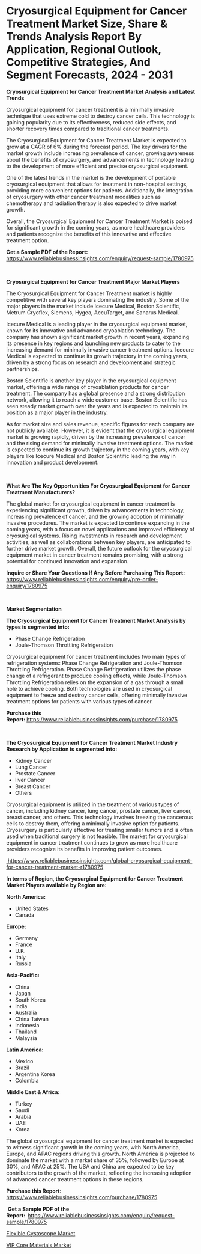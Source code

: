<p><h1>Cryosurgical Equipment for Cancer Treatment Market Size, Share & Trends Analysis Report By Application, Regional Outlook, Competitive Strategies, And Segment Forecasts, 2024 - 2031</h1></p><p><strong>Cryosurgical Equipment for Cancer Treatment Market Analysis and Latest Trends</strong></p>
<p><p>Cryosurgical equipment for cancer treatment is a minimally invasive technique that uses extreme cold to destroy cancer cells. This technology is gaining popularity due to its effectiveness, reduced side effects, and shorter recovery times compared to traditional cancer treatments.</p><p>The Cryosurgical Equipment for Cancer Treatment Market is expected to grow at a CAGR of 6% during the forecast period. The key drivers for the market growth include increasing prevalence of cancer, growing awareness about the benefits of cryosurgery, and advancements in technology leading to the development of more efficient and precise cryosurgical equipment.</p><p>One of the latest trends in the market is the development of portable cryosurgical equipment that allows for treatment in non-hospital settings, providing more convenient options for patients. Additionally, the integration of cryosurgery with other cancer treatment modalities such as chemotherapy and radiation therapy is also expected to drive market growth.</p><p>Overall, the Cryosurgical Equipment for Cancer Treatment Market is poised for significant growth in the coming years, as more healthcare providers and patients recognize the benefits of this innovative and effective treatment option.</p></p>
<p><strong>Get a Sample PDF of the Report:&nbsp;</strong> <a href="https://www.reliablebusinessinsights.com/enquiry/request-sample/1780975">https://www.reliablebusinessinsights.com/enquiry/request-sample/1780975</a></p>
<p>&nbsp;</p>
<p><strong>Cryosurgical Equipment for Cancer Treatment Major Market Players</strong></p>
<p><p>The Cryosurgical Equipment for Cancer Treatment market is highly competitive with several key players dominating the industry. Some of the major players in the market include Icecure Medical, Boston Scientific, Metrum Cryoflex, Siemens, Hygea, AccuTarget, and Sanarus Medical.</p><p>Icecure Medical is a leading player in the cryosurgical equipment market, known for its innovative and advanced cryoablation technology. The company has shown significant market growth in recent years, expanding its presence in key regions and launching new products to cater to the increasing demand for minimally invasive cancer treatment options. Icecure Medical is expected to continue its growth trajectory in the coming years, driven by a strong focus on research and development and strategic partnerships.</p><p>Boston Scientific is another key player in the cryosurgical equipment market, offering a wide range of cryoablation products for cancer treatment. The company has a global presence and a strong distribution network, allowing it to reach a wide customer base. Boston Scientific has seen steady market growth over the years and is expected to maintain its position as a major player in the industry.</p><p>As for market size and sales revenue, specific figures for each company are not publicly available. However, it is evident that the cryosurgical equipment market is growing rapidly, driven by the increasing prevalence of cancer and the rising demand for minimally invasive treatment options. The market is expected to continue its growth trajectory in the coming years, with key players like Icecure Medical and Boston Scientific leading the way in innovation and product development.</p></p>
<p>&nbsp;</p>
<p><strong>What Are The Key Opportunities For Cryosurgical Equipment for Cancer Treatment Manufacturers?</strong></p>
<p><p>The global market for cryosurgical equipment in cancer treatment is experiencing significant growth, driven by advancements in technology, increasing prevalence of cancer, and the growing adoption of minimally invasive procedures. The market is expected to continue expanding in the coming years, with a focus on novel applications and improved efficiency of cryosurgical systems. Rising investments in research and development activities, as well as collaborations between key players, are anticipated to further drive market growth. Overall, the future outlook for the cryosurgical equipment market in cancer treatment remains promising, with a strong potential for continued innovation and expansion.</p></p>
<p><strong>Inquire or Share Your Questions If Any Before Purchasing This Report:</strong> <a href="https://www.reliablebusinessinsights.com/enquiry/pre-order-enquiry/1780975">https://www.reliablebusinessinsights.com/enquiry/pre-order-enquiry/1780975</a></p>
<p>&nbsp;</p>
<p><strong>Market Segmentation</strong></p>
<p><strong>The Cryosurgical Equipment for Cancer Treatment Market Analysis by types is segmented into:</strong></p>
<p><ul><li>Phase Change Refrigeration</li><li>Joule-Thomson Throttling Refrigeration</li></ul></p>
<p><p>Cryosurgical equipment for cancer treatment includes two main types of refrigeration systems: Phase Change Refrigeration and Joule-Thomson Throttling Refrigeration. Phase Change Refrigeration utilizes the phase change of a refrigerant to produce cooling effects, while Joule-Thomson Throttling Refrigeration relies on the expansion of a gas through a small hole to achieve cooling. Both technologies are used in cryosurgical equipment to freeze and destroy cancer cells, offering minimally invasive treatment options for patients with various types of cancer.</p></p>
<p><strong>Purchase this Report:&nbsp;</strong><a href="https://www.reliablebusinessinsights.com/purchase/1780975">https://www.reliablebusinessinsights.com/purchase/1780975</a></p>
<p>&nbsp;</p>
<p><strong>The Cryosurgical Equipment for Cancer Treatment Market Industry Research by Application is segmented into:</strong></p>
<p><ul><li>Kidney Cancer</li><li>Lung Cancer</li><li>Prostate Cancer</li><li>liver Cancer</li><li>Breast Cancer</li><li>Others</li></ul></p>
<p><p>Cryosurgical equipment is utilized in the treatment of various types of cancer, including kidney cancer, lung cancer, prostate cancer, liver cancer, breast cancer, and others. This technology involves freezing the cancerous cells to destroy them, offering a minimally invasive option for patients. Cryosurgery is particularly effective for treating smaller tumors and is often used when traditional surgery is not feasible. The market for cryosurgical equipment in cancer treatment continues to grow as more healthcare providers recognize its benefits in improving patient outcomes.</p></p>
<p><a href="https://www.reliablebusinessinsights.com/global-cryosurgical-equipment-for-cancer-treatment-market-r1780975">&nbsp;https://www.reliablebusinessinsights.com/global-cryosurgical-equipment-for-cancer-treatment-market-r1780975</a></p>
<p><strong>In terms of Region, the Cryosurgical Equipment for Cancer Treatment Market Players available by Region are:</strong></p>
<p>
    <p> <strong> North America: </strong>
        <ul>
            <li>United States</li>
            <li>Canada</li>
        </ul>
        </p> 
    <p> <strong> Europe: </strong>
        <ul>
            <li>Germany</li>
            <li>France</li>
            <li>U.K.</li>
            <li>Italy</li>
            <li>Russia</li>
        </ul>
        </p> 
    <p> <strong> Asia-Pacific: </strong>
        <ul>
            <li>China</li>
            <li>Japan</li>
            <li>South Korea</li>
            <li>India</li>
            <li>Australia</li>
            <li>China Taiwan</li>
            <li>Indonesia</li>
            <li>Thailand</li>
            <li>Malaysia</li>
        </ul>
        </p> 
    <p> <strong> Latin America: </strong>
        <ul>
            <li>Mexico</li>
            <li>Brazil</li>
            <li>Argentina Korea</li>
            <li>Colombia</li>
        </ul>
        </p> 
    <p> <strong> Middle East & Africa: </strong>
        <ul>
            <li>Turkey</li>
            <li>Saudi</li>
            <li>Arabia</li>
            <li>UAE</li>
            <li>Korea</li>
        </ul>
    </p>
    </p>
<p><p>The global cryosurgical equipment for cancer treatment market is expected to witness significant growth in the coming years, with North America, Europe, and APAC regions driving this growth. North America is projected to dominate the market with a market share of 35%, followed by Europe at 30%, and APAC at 25%. The USA and China are expected to be key contributors to the growth of the market, reflecting the increasing adoption of advanced cancer treatment options in these regions.</p></p>
<p><strong>Purchase this Report: </strong><a href="https://www.reliablebusinessinsights.com/purchase/1780975">https://www.reliablebusinessinsights.com/purchase/1780975</a></p>
<p>&nbsp;<strong>Get a Sample PDF of the Report:&nbsp;&nbsp;</strong><a href="https://www.reliablebusinessinsights.com/enquiry/request-sample/1780975">https://www.reliablebusinessinsights.com/enquiry/request-sample/1780975</a></p>
<p><strong></strong></p>
<p><p><a href="https://view.publitas.com/reportprime-1/flexible-cystoscope-market-trends-and-analysis-opportunities-and-challenges-for-future-growth-2024-2031/">Flexible Cystoscope Market</a></p><p><a href="https://view.publitas.com/reportprime-1/vip-core-materials-market-analysis-and-sze-forecasted-for-period-from-2024-to-2031/">VIP Core Materials Market</a></p></p>